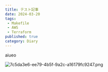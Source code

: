 ```yaml
---
title: テスト記事
date: 2024-03-20
tags:
 - Makefile
 - AWS
 - Terraform
published: true
category: Diary
---
```


aiueo


![7c5da3e6-ee79-4b5f-9a2c-a16179fc9247.png](../../../../gridsome-theme/src/assets/images/notion/7c5da3e6-ee79-4b5f-9a2c-a16179fc9247.png)

